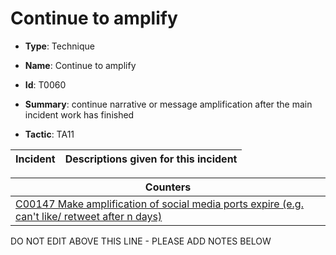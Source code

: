 # Continue to amplify

* **Type**: Technique

* **Name**: Continue to amplify

* **Id**: T0060

* **Summary**: continue narrative or message amplification after the main incident work has finished

* **Tactic**: TA11


| Incident | Descriptions given for this incident |
| -------- | -------------------- |



| Counters |
| -------- |
| [C00147 Make amplification of social media ports expire (e.g. can't like/ retweet after n days)](../counters/C00147.md) |


DO NOT EDIT ABOVE THIS LINE - PLEASE ADD NOTES BELOW